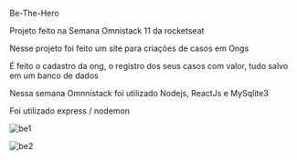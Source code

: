 Be-The-Hero

Projeto feito na Semana Omnistack 11 da rocketseat

Nesse projeto foi feito um site para criações de casos em Ongs

É feito o cadastro da ong, o registro dos seus casos com valor, tudo salvo em um banco de dados

Nessa semana Omnnistack foi utilizado Nodejs, ReactJs e MySqlite3

Foi utilizado express / nodemon 


![be1](https://user-images.githubusercontent.com/59074122/80515569-8897d280-8958-11ea-8181-2d4af889eb31.png)


![be2](https://user-images.githubusercontent.com/59074122/80515607-99e0df00-8958-11ea-97e3-dbf81cced258.png)
